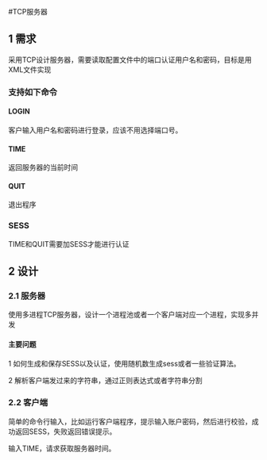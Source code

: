 #TCP服务器
## 1 需求
采用TCP设计服务器，需要读取配置文件中的端口认证用户名和密码，目标是用XML文件实现

### 支持如下命令
#### LOGIN
客户输入用户名和密码进行登录，应该不用选择端口号。
#### TIME
返回服务器的当前时间
#### QUIT
退出程序

### SESS
TIME和QUIT需要加SESS才能进行认证

## 2 设计
### 2.1 服务器
使用多进程TCP服务器，设计一个进程池或者一个客户端对应一个进程，实现多并发

#### 主要问题
1 如何生成和保存SESS以及认证，使用随机数生成sess或者一些验证算法。

2 解析客户端发过来的字符串，通过正则表达式或者字符串分割



### 2.2 客户端
简单的命令行输入，比如运行客户端程序，提示输入账户密码，然后进行校验，成功返回SESS，失败返回错误提示。

输入TIME，请求获取服务器时间。


